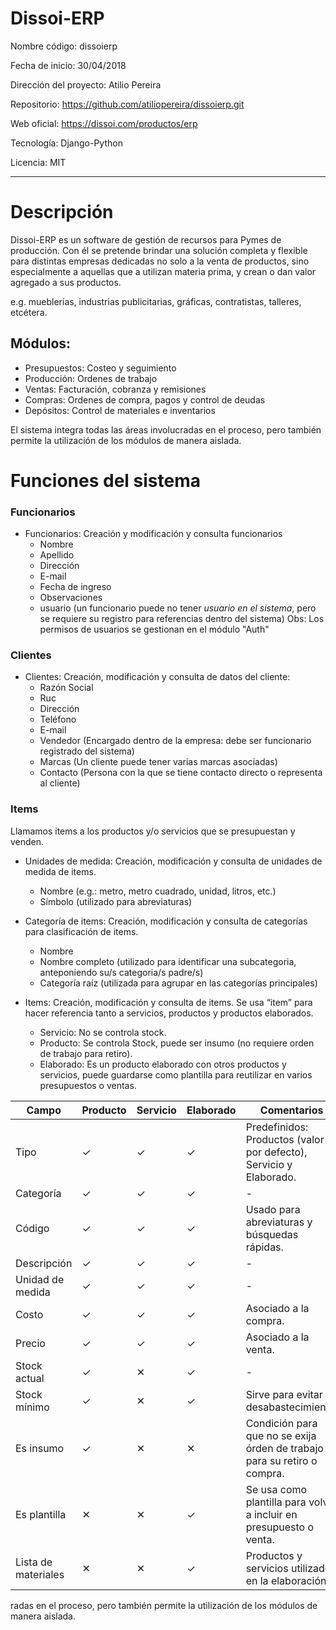 Dissoi-ERP
========================

Nombre código: dissoierp

Fecha de inicio: 30/04/2018

Dirección del proyecto: Atilio Pereira

Repositorio: https://github.com/atiliopereira/dissoierp.git

Web oficial: https://dissoi.com/productos/erp

Tecnología: Django-Python

Licencia: MIT

---
# Descripción
Dissoi-ERP es un software de gestión de recursos para Pymes de producción.
Con él se pretende brindar una solución completa y flexible para distintas empresas dedicadas no solo a la venta de productos, sino especialmente a aquellas que a utilizan materia prima, y crean o dan valor agregado a sus productos.

e.g. mueblerías, industrias publicitarias, gráficas, contratistas, talleres, etcétera.

## Módulos:
* Presupuestos: Costeo y seguimiento
* Producción: Ordenes de trabajo
* Ventas: Facturación, cobranza y remisiones
* Compras: Ordenes de compra, pagos y control de deudas
* Depósitos: Control de materiales e inventarios

El sistema integra todas las áreas involucradas en el proceso, pero también permite la utilización de los módulos de manera aislada.

# Funciones del sistema
### Funcionarios
- Funcionarios: Creación y modificación y consulta funcionarios
	- Nombre
	- Apellido
	- Dirección
	- E-mail
	- Fecha de ingreso
	- Observaciones
	- usuario (un funcionario puede no tener *usuario en el sistema*, pero se requiere su registro para referencias dentro del sistema)
Obs: Los permisos de usuarios se gestionan en el módulo "Auth"

### Clientes
- Clientes: Creación, modificación y consulta de datos del cliente:
	- Razón Social
	- Ruc
	- Dirección
	- Teléfono
	- E-mail
	- Vendedor (Encargado dentro de la empresa: debe ser funcionario registrado del sistema)
	- Marcas (Un cliente puede tener varias marcas asociadas)
	- Contacto (Persona con la que se tiene contacto directo o representa al cliente)

### Items
Llamamos items a los productos y/o servicios que se presupuestan y venden.

- Unidades de medida: Creación, modificación y consulta de unidades de medida de items.
	- Nombre (e.g.: metro, metro cuadrado, unidad, litros, etc.)
	- Símbolo (utilizado para abreviaturas)
	 
- Categoría de items: 	Creación, modificación y consulta de categorías para clasificación de items.
	- Nombre
	- Nombre completo (utilizado para identificar una subcategoria, anteponiendo su/s categoria/s padre/s)
	- Categoría raíz (utilizada para agrupar en las categorías principales)
	 
- Items: Creación, modificación y consulta de items.
Se usa “item” para hacer referencia tanto a servicios, productos y productos elaborados.
    - Servicio: No se controla stock.
    - Producto: Se controla Stock, puede ser insumo (no requiere orden de trabajo para retiro).
    - Elaborado: Es un producto elaborado con otros productos y servicios, puede guardarse como plantilla para reutilizar en varios presupuestos o ventas.

Campo | Producto | Servicio | Elaborado | Comentarios
--- | --- | --- | --- | ---
Tipo | ✓ | ✓ | ✓ | Predefinidos: Productos (valor por defecto), Servicio y Elaborado. 
Categoría | ✓ | ✓ | ✓ | - 
Código | ✓ | ✓ | ✓ | Usado para abreviaturas y búsquedas rápidas. 
Descripción | ✓ | ✓ | ✓ | - 
Unidad de medida | ✓ | ✓ | ✓ | - 
Costo | ✓ | ✓ | ✓ | Asociado a la compra.
Precio | ✓ | ✓ | ✓ | Asociado a la venta.
Stock actual | ✓ | ✕ | ✓ | - 
Stock mínimo | ✓ | ✕ | ✓ | Sirve para evitar desabastecimiento.
Es insumo | ✓ | ✕ | ✕ | Condición para que no se exija órden de trabajo para su retiro o compra.
Es plantilla | ✕ | ✕ | ✓ | Se usa como plantilla para volver a incluir en presupuesto o venta.
Lista de materiales | ✕ | ✕ | ✓ | Productos y servicios utilizados en la elaboración.

radas en el proceso, pero también permite la utilización de los módulos de manera aislada.
